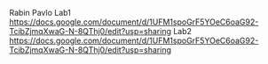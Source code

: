 Rabin Pavlo
Lab1
https://docs.google.com/document/d/1UFM1spoGrF5YOeC6oaG92-TcibZjmqXwaG-N-8QThj0/edit?usp=sharing
Lab2
https://docs.google.com/document/d/1UFM1spoGrF5YOeC6oaG92-TcibZjmqXwaG-N-8QThj0/edit?usp=sharing
